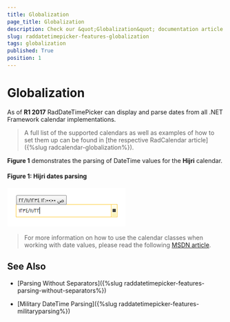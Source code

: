 ```yaml
---
title: Globalization
page_title: Globalization
description: Check our &quot;Globalization&quot; documentation article for the RadDateTimePicker {{ site.framework_name }} control.
slug: raddatetimepicker-features-globalization
tags: globalization
published: True
position: 1
---
```


# Globalization

As of **R1 2017** RadDateTimePicker can display and parse dates from all .NET Framework calendar implementations.

>A full list of the supported calendars as well as examples of how to set them up can be found in [the respective RadCalendar article]({%slug radcalendar-globalization%}).

**Figure 1** demonstrates the parsing of DateTime values for the **Hijri** calendar.

#### __Figure 1: Hijri dates parsing__

![Hijri dates parsing](images/datetimepicker-hijri-support.png)

>For more information on how to use the calendar classes when working with date values, please read the following [MSDN article](https://msdn.microsoft.com/en-us/library/82aak18x).

## See Also

* [Parsing Without Separators]({%slug raddatetimepicker-features-parsing-without-separators%})

* [Military DateTime Parsing]({%slug raddatetimepicker-features-militaryparsing%})